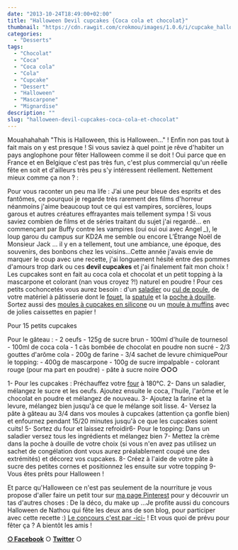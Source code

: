 ```yaml
---
date: "2013-10-24T18:49:00+02:00"
title: "Halloween Devil cupcakes {Coca cola et chocolat}"
thumbnail: "https://cdn.rawgit.com/crokmou/images/1.0.6/i/cupcake_halloween_coca_cola_0018.jpg"
categories:
  - "Desserts"
tags:
  - "Chocolat"
  - "Coca"
  - "Coca cola"
  - "Cola"
  - "Cupcake"
  - "Dessert"
  - "Halloween"
  - "Mascarpone"
  - "Mignardise"
description: ""
slug: "halloween-devil-cupcakes-coca-cola-et-chocolat"
---
```


Mouahahahah "This is Halloween, this is Halloween..." ! Enfin non pas tout à fait mais on y est presque ! Si vous saviez à quel point je rêve d'habiter un pays anglophone pour fêter Halloween comme il se doit ! Oui parce que en France et en Belgique c'est pas très fun, c'est plus commercial qu'un réelle fête en soit et d'ailleurs très peu s'y intéressent réellement. Nettement mieux comme ça non ? :

Pour vous raconter un peu ma life : J’ai une peur bleue des esprits et des fantômes, ce pourquoi je regarde très rarement des films d'horreur néanmoins j'aime beaucoup tout ce qui est vampires, sorcières, loups garous et autres créatures effrayantes mais tellement sympa ! Si vous saviez combien de films et de séries traitant du sujet j'ai regardé... en commençant par Buffy contre les vampires (oui oui oui avec Angel *_*), le loup garou du campus sur KD2A me semble ou encore L’Étrange Noël de Monsieur Jack ... il y en a tellement, tout une ambiance, une époque, des souvenirs, des bonbons chez les voisins...Cette année j'avais envie de marquer le coup avec une recette, j'ai longuement hésité entre des pommes d'amours trop dark ou ces **devil cupcakes** et j'ai finalement fait mon choix ! Les cupcakes sont en fait au coca cola et chocolat et un petit topping à la mascarpone et colorant (nan vous croyez ?!) naturel en poudre ! Pour ces petits cochoncetés vous aurez besoin : d'un [saladier](http://www.rueducommerce.fr/m/pl/malid:4769897) ou [cul de poule](http://www.rueducommerce.fr/m/pl/malid:48515370), de votre matériel à pâtisserie dont le [fouet](http://www.rueducommerce.fr/index/ustensile%20Fouet%20inox), la [spatule](http://www.rueducommerce.fr/m/pl/malid:48515367) et la [poche à douille](http://www.rueducommerce.fr/index/poche%20a%20douille). Sortez aussi des [moules à cupcakes en silicone](http://www.rueducommerce.fr/index/moule%20silicone) ou un [moule à muffins](http://www.rueducommerce.fr/index/moule%20a%20muffins) avec de jolies caissettes en papier !

Pour 15 petits cupcakes

Pour le gâteau : - 2 oeufs - 125g de sucre brun - 100ml d'huile de tournesol - 100ml de coca cola - 1 càs bombée de chocolat en poudre non sucré - 2/3 gouttes d'arôme cola - 200g de farine - 3/4 sachet de levure chimiquePour le topping: - 400g de mascarpone - 100g de sucre impalpable - colorant rouge (pour ma part en poudre) - pâte à sucre noire **○○○**

1- Pour les cupcakes : Préchauffez votre [four](http://www.rueducommerce.fr/m/pl/malid:9404136) à 180°C. 2- Dans un saladier, mélangez le sucre et les oeufs. Ajoutez ensuite le coca, l'huile, l'arôme et le chocolat en poudre et mélangez de nouveau. 3- Ajoutez la farine et la levure, mélangez bien jusqu'à ce que le mélange soit lisse. 4- Versez la pâte à gâteau au 3/4 dans vos moules à cupcakes (attention ça gonfle bien) et enfournez pendant 15/20 minutes jusqu'à ce que les cupcakes soient cuits! 5- Sortez du four et laissez refroidir6- Pour le topping: Dans un saladier versez tous les ingrédients et mélangez bien 7- Mettez la crème dans la poche à douille de votre choix (si vous n'en avez pas utilisez un sachet de congélation dont vous aurez préalablement coupé une des extrémités) et décorez vos cupcakes. 8- Créez à l'aide de votre pâte à sucre des petites cornes et positionnez les ensuite sur votre topping 9- Vous êtes prêts pour Halloween !

Et parce qu'Halloween ce n'est pas seulement de la nourriture je vous propose d'aller faire un petit tour sur [ma page Pinterest](http://www.pinterest.com/sblieux/halloween/) pour y découvrir un tas d'autres choses : De la déco, du make up ...Je profite aussi du concours Halloween de Nathou qui fête les deux ans de son blog, pour participer avec cette recette :) [Le concours c'est par -ici-](http://recettesdenathou.blogspot.be/2013/09/concours-halloween-pour-les-2-ans-de.html) ! Et vous quoi de prévu pour fêter ça ? A bientôt les amis !

[**○<span style="font-size: xx-small; margin: 0px; outline: 0px; padding: 0px;"><span style="font-family: Arial, Helvetica, sans-serif; margin: 0px; outline: 0px; padding: 0px;"> </span></span>Facebook**](https://www.facebook.com/pages/CroKMou/148093255259077) ○ [**Twitter**](https://twitter.com/Crokmou) ○